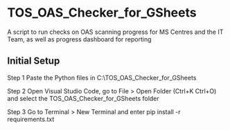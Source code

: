 # TOS_OAS_Checker_for_GSheets
A script to run checks on OAS scanning progress for MS Centres and the IT Team, as well as progress dashboard for reporting

## Initial Setup
Step 1
Paste the Python files in C:\TOS_OAS_Checker_for_GSheets

Step 2
Open Visual Studio Code, go to File > Open Folder (Ctrl+K Ctrl+O) and select the TOS_OAS_Checker_for_GSheets folder

Step 3
Go to Terminal > New Terminal and enter pip install -r requirements.txt
